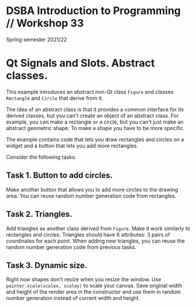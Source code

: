 # DSBA Introduction to Programming // Workshop 33
Spring semester 2021/22

# Qt Signals and Slots. Abstract classes.

This example introduces an abstract non-Qt class `Figure` and classes `Rectangle` and `Circle` that derive from it.

The idea of an abstract class is that it provides a common interface for its derived classes, but you can't create an object of an abstract class. For example, you can make a rectangle or a circle, but you can't just make an abstract geometric shape. To make a shape you have to be more specific.

The example contains code that lets you draw rectangles and circles on a widget and a button that lets you add more rectangles.

Consider the following tasks:

## Task 1. Button to add circles.

Make another button that allows you to add more circles to the drawing area. You can reuse random number generation code from rectangles.

## Task 2. Triangles.

Add triangles as another class derived from `Figure`. Make it work similarly to rectangles and circles. Triangles should have 6 attributes: 3 pairs of coordinates for each point. When adding new triangles, you can reuse the random number generation code from previous tasks.

## Task 3. Dynamic size.

Right now shapes don't resize when you resize the window. Use `painter.scale(scalex, scaley)` to scale your canvas. Save original width and height of the render area in the constructor and use them in random number generation instead of current width and height.

